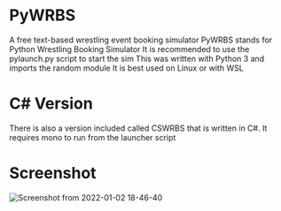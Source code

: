 # PyWRBS
A free text-based wrestling event booking simulator
PyWRBS stands for Python Wrestling Booking Simulator
It is recommended to use the pylaunch.py script to start the sim
This was written with Python 3 and imports the random module
It is best used on Linux or with WSL
# C# Version
There is also a version included called CSWRBS that is written in C#. It requires mono to run from the launcher script
# Screenshot
![Screenshot from 2022-01-02 18-46-40](https://user-images.githubusercontent.com/17995774/147892550-6b6f7f76-475e-4cc9-8393-31a4d692c2af.png)

